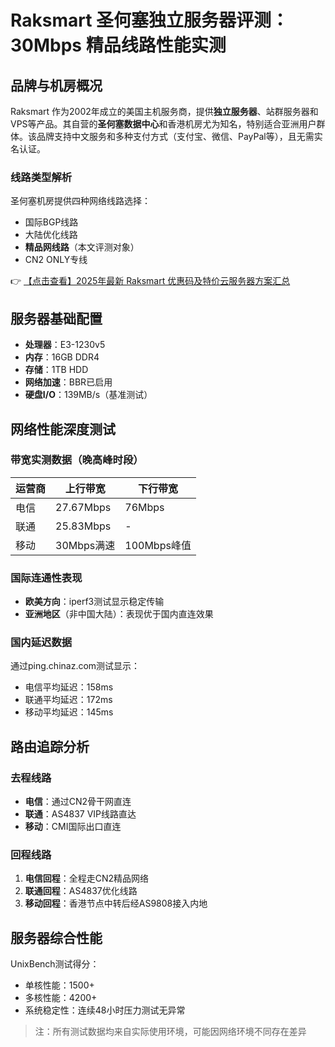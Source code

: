 # Raksmart 圣何塞独立服务器评测：30Mbps 精品线路性能实测

## 品牌与机房概况
Raksmart 作为2002年成立的美国主机服务商，提供**独立服务器**、站群服务器和VPS等产品。其自营的**圣何塞数据中心**和香港机房尤为知名，特别适合亚洲用户群体。该品牌支持中文服务和多种支付方式（支付宝、微信、PayPal等），且无需实名认证。

### 线路类型解析
圣何塞机房提供四种网络线路选择：
- 国际BGP线路
- 大陆优化线路
- **精品网线路**（本文评测对象）
- CN2 ONLY专线

👉 [【点击查看】2025年最新 Raksmart 优惠码及特价云服务器方案汇总](https://bit.ly/raksmart)

## 服务器基础配置
- **处理器**：E3-1230v5
- **内存**：16GB DDR4
- **存储**：1TB HDD
- **网络加速**：BBR已启用
- **硬盘I/O**：139MB/s（基准测试）

## 网络性能深度测试
### 带宽实测数据（晚高峰时段）
| 运营商 | 上行带宽 | 下行带宽 |
|--------|----------|----------|
| 电信   | 27.67Mbps | 76Mbps   |
| 联通   | 25.83Mbps | -        |
| 移动   | 30Mbps满速 | 100Mbps峰值 |

### 国际连通性表现
- **欧美方向**：iperf3测试显示稳定传输
- **亚洲地区**（非中国大陆）：表现优于国内直连效果

### 国内延迟数据
通过ping.chinaz.com测试显示：
- 电信平均延迟：158ms
- 联通平均延迟：172ms
- 移动平均延迟：145ms

## 路由追踪分析
### 去程线路
- **电信**：通过CN2骨干网直连
- **联通**：AS4837 VIP线路直达
- **移动**：CMI国际出口直连

### 回程线路
1. **电信回程**：全程走CN2精品网络
2. **联通回程**：AS4837优化线路
3. **移动回程**：香港节点中转后经AS9808接入内地

## 服务器综合性能
UnixBench测试得分：
- 单核性能：1500+
- 多核性能：4200+
- 系统稳定性：连续48小时压力测试无异常

> 注：所有测试数据均来自实际使用环境，可能因网络环境不同存在差异